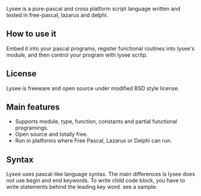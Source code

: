 Lysee is a pure-pascal and cross platform script language written and tested in free-pascal, lazarus and delphi.

## How to use it

Embed it into your pascal programs, register functional routines into lysee's module, and then control your program with lysee scritp.

## License

Lysee is freeware and open source under modified BSD style license.

## Main features

  - Supports module, type, function, constants and partial functional programings.
  - Open source and totally free.
  - Run in platforms where Free Pascal, Lazarus or Delphi can run.

## Syntax

Lysee uses pascal-like language syntax. The main differences is lysee does not use begin and end keywords. To write child code block, you have to write statements behind the leading key word. see a sample:
